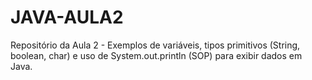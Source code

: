 # JAVA-AULA2
Repositório da Aula 2 - Exemplos de variáveis, tipos primitivos (String, boolean, char) e uso de System.out.println (SOP) para exibir dados em Java.
